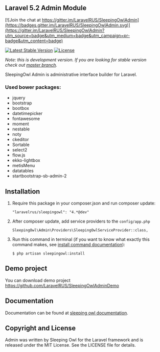 ## Laravel 5.2 Admin Module

[![Join the chat at https://gitter.im/LaravelRUS/SleepingOwlAdmin](https://badges.gitter.im/LaravelRUS/SleepingOwlAdmin.svg)](https://gitter.im/LaravelRUS/SleepingOwlAdmin?utm_source=badge&utm_medium=badge&utm_campaign=pr-badge&utm_content=badge)

[![Latest Stable Version](https://poser.pugx.org/sleeping-owl/admin/v/unstable.svg)](https://packagist.org/packages/laravelrus/sleepingowl)
[![License](https://poser.pugx.org/laravelrus/sleepingowl/license.svg)](https://packagist.org/packages/laravelrus/sleepingowl)

*Note: this is development version. If you are looking for stable version check out [master branch](https://github.com/LaravelRUS/SleepingOwlAdmin).*

SleepingOwl Admin is administrative interface builder for Laravel.

### Used bower packages:
 - jquery
 - bootstrap
 - bootbox
 - datetimepicker
 - fontawesome
 - moment
 - nestable
 - noty
 - ckeditor
 - Sortable
 - select2
 - flow.js
 - ekko-lightbox
 - metisMenu
 - datatables
 - startbootstrap-sb-admin-2

## Installation

 1. Require this package in your composer.json and run composer update:

		"laravelrus/sleepingowl": "4.*@dev"

 2. After composer update, add service providers to the `config/app.php`

	    SleepingOwl\Admin\Providers\SleepingOwlServiceProvider::class,
 3. Run this command in terminal (if you want to know what exactly this command makes, see [install command documentation](http://sleeping-owl.github.io/en/Commands/Install.html)):

		$ php artisan sleepingowl:install

## Demo project

You can download demo project https://github.com/LaravelRUS/SleepingOwlAdminDemo

## Documentation

Documentation can be found at [sleeping owl documentation](http://sleeping-owl.github.io/v4).

## Copyright and License

Admin was written by Sleeping Owl for the Laravel framework and is released under the MIT License. See the LICENSE file for details.